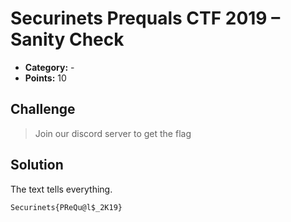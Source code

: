 # Securinets Prequals CTF 2019 – Sanity Check

* **Category:** -
* **Points:** 10

## Challenge

> Join our discord server to get the flag

## Solution

The text tells everything.

```
Securinets{PReQu@l$_2K19}
```